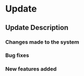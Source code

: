 # Update

## Update Description
### Changes made to the system
### Bug fixes
### New features added

```
